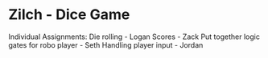 # Zilch - Dice Game


Individual Assignments:
Die rolling - Logan
Scores - Zack
Put together logic gates for robo player - Seth
Handling player input - Jordan
